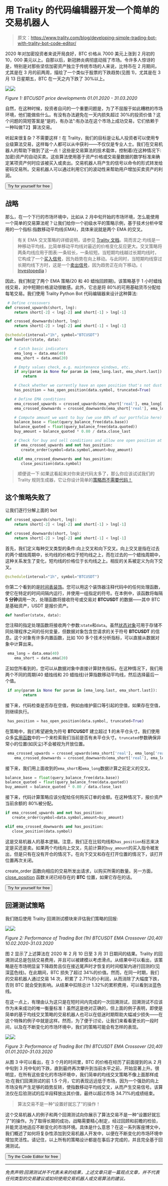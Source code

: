 # 用 Trality 的代码编辑器开发一个简单的交易机器人

> 原文：<https://www.trality.com/blog/developing-simple-trading-bot-with-trality-bot-code-editor/>

2020 年对加密投资者来说开局良好，BTC 价格从 7000 美元上涨到 2 月初的 10，000 美元以上。自那以后，新冠肺炎病彻底动摇了市场。令许多人惊讶的是，特别是对那些坚信加密资产独立于传统市场的人来说，比特币在 2 月期间，尤其是在 3 月的前两周，描绘了一个类似于股票的下跌趋势(见图 1)，尤其是在 3 月 13 日星期五，BTC 在一天之内下跌了 30%以上。

![](img/95d676ed639b9887e95a27160e69dc5f.png)![](img/54589d861d46abdcc3f38603a0eafb07.png)



*Figure 1: BTCUSDT price developments 01.01.2020 - 31.03.2020*



自然，在这种时候，投资者自问的一个重要问题是，为了不屈服于如此糟糕的市场环境，他们能做些什么。有没有办法避免在一天内损失超过 30%的投资价值？这个问题的简短答案是“是的，有办法”:有办法在这个市场上成功交易，它们依赖于一种叫做T2】算法交易。

听起来很复杂？不需要这样！在 Trality，我们的目标是让私人投资者可以使用专业级算法交易，这样每个人都可以从中获利——不仅仅是专业人士。我们在交易机器人的帮助下做到了这一点！这些是交易算法的技术载体，控制着(在这种情况下:加密)资产的自动买卖。这些算法使用基于资产价格或交易量数据的数学标准来确定某项资产何时应该被买入或卖出。交易机器人将产生的信号以命令的形式转发给密码交易所。交易机器人可以通过利用它们的波动性来帮助用户增加买卖资产的利润。

<button type="button" class="chakra-button css-1hnfsz">Try for yourself for free</button>

## 战略

那么，在一个下行的市场环境中，比如从 2 月中旬开始的市场环境，怎么能使用一个简单的交易算法呢？让我们给你一个初级水平的策略示例，基于技术分析中常用的一个指标:指数移动平均线(EMA)，具体来说就是两个 EMA 的交叉。

> 有关 EMA 交叉策略的详细说明，请参见 [Trality 文档](https://docs.trality.com/trality-rule-builder/signal-generation/ma-crossover)。简而言之:均线是一种移动平均线，比简单移动平均线对最近的价格变化反应更大。交叉策略将两条均线应用于图表:一条较长，一条较短。当短期均线越过长期均线时，它构成了一个[买入信号](https://www.investopedia.com/terms/b/buy-signal.asp)，因为趋势在向上移动。与此同时，当短期均线穿过长期均线下方时，这是一个[卖出信号](https://www.investopedia.com/terms/s/sell-signal.asp)，因为趋势正在向下移动。( [Investopedia](https://www.investopedia.com/articles/active-trading/052014/how-use-moving-average-buy-stocks.asp) )

因此，我们制定了两个 EMA 策略(20 和 40 蜡烛回顾期)。该策略基于 1 小时蜡烛线交易，对中短期价格波动很敏感。此外，它总是将 80%的可用基础货币分配给每笔交易。我们使用 Trality Python Bot 代码编辑器来设计这种算法:

```py
 # Define crossovers
def crossed_upwards(short, lng):
    return short[-2] < lng[-2] and short[-1] > lng[-1]

def crossed_downwards(short, lng):
    return short[-2] > lng[-2] and short[-1] < lng[-1]

@schedule(interval="1h", symbol="BTCUSDT")
def handler(state, data):

    # Catch basic indicators
    ema_long = data.ema(40)
    ema_short = data.ema(20)

    # Empty values check, e.g. maintenance windows, etc.
    if any(param is None for param in [ema_long.last, ema_short.last]):
        return

    # Check whether we currently have an open position that's not dust
    has_position = has_open_position(data.symbol, truncated=True)

    # Define EMA conditions
    ema_crossed_upwards = crossed_upwards(ema_short['real'], ema_long['real'])
    ema_crossed_downwards = crossed_downwards(ema_short['real'], ema_long['real'])

    # Compute amount we want to buy (we use 80% of our portfolio here)
    balance_base = float(query_balance_free(data.base))
    balance_quoted = float(query_balance_free(data.quoted))
    buy_amount = balance_quoted * 0.80 / data.close_last

    # Check for buy and sell conditions and allow one open position at a time
    if ema_crossed_upwards and not has_position:
       create_order(symbol=data.symbol,amount=buy_amount)

    elif ema_crossed_downwards and has_position:
       close_position(data.symbol) 
```

> 顺便说一下:如果这看起来对你来说代码太多了，那么你应该试试我们的 Trality 规则生成器，它让你设计简单的[策略而不需要代码！](/blog/building-simple-trading-bot-with-trality-rule-builder/)

## 这个策略失败了

让我们逐行分解上面的 bot

```py
def crossed_upwards(short, lng):
    return short[-2] < lng[-2] and short[-1] > lng[-1]

def crossed_downwards(short, lng):
    return short[-2] > lng[-2] and short[-1] < lng[-1] 
```

首先，我们定义每种交叉类型的条件:向上交叉和向下交叉。向上交叉是指在过去的两个蜡烛周期中，长均线的价格位于短均线之上，而在过去的一个蜡烛周期中，这种关系发生了变化，短均线的价格位于长均线之上。相反的关系被定义为向下交叉。

```py
@schedule(interval="1h", symbol="BTCUSDT")
```

你第二个看到的是[时间表装饰](https://docs.trality.com/trality-code-editor/core-concepts/overview)。您可以用这个装饰器注释代码中的任何处理函数，使它在特定的时间间隔内运行，并使用一组指定的符号。在本例中，该函数将每隔 **5 分钟**调用一次，处理函数将接收符号或交易对 **BTCUSDT** 的数据——其中 BTC 是基础资产，USDT 是报价资产。

```py
def handler(state, data):
```

您注释的指定处理函数将接收两个参数:`state`和`data`。虽然[状态对象](https://docs.trality.com/trality-code-editor/core-concepts/overview-1)可用于存储不同处理程序之间的任何变量，但数据对象包含您请求的关于符号 **BTCUSDT** 的信息。这个对象有许多内置函数，比如 100 多个技术分析指标，可以直接从数据对象中计算出来。

```py
 ema_long = data.ema(40)
    ema_short = data.ema(20)
```

正如您所看到的，您可以从数据对象中直接计算财务指标。在这种情况下，我们用两个不同的周期(40 蜡烛线和 20 蜡烛线)计算指数移动平均线，然后选择最后一个值。

```py
 if any(param is None for param in [ema_long.last, ema_short.last]):
        return
```

接下来，代码检查是否存在空值，例如由维护窗口等引起的空值，如果存在空值，则继续执行。

```py
 has_position = has_open_position(data.symbol, truncated=True)
```

在策略中，我们希望避免为符号 **BTCUSDT** 建立超过 **1** 的未平仓头寸。我们使用众多[实用函数](https://docs.trality.com/trality-code-editor/api-documentation/position/querying)中的一个来检索我们当前是否有未平仓头寸。`truncated`参数确保非常小的位置(如灰尘)不会被视为开放位置。

```py
 ema_crossed_upwards = crossed_upwards(ema_short['real'], ema_long['real'])
    ema_crossed_downwards = crossed_downwards(ema_short['real'], ema_long['real'])
```

接下来，我们用上面收到的`ema_short`和`ema_long`数据计算之前定义的交叉。

```py
balance_base = float(query_balance_free(data.base))
balance_quoted = float(query_balance_free(data.quoted))
buy_amount = balance_quoted * 0.80 / data.close_last
```

接下来，代码计算策略应该分配给任何购买订单的金额。在这种情况下，报价资产当前余额的 80%被分配。

```py
if ema_crossed_upwards and not has_position:
   create_order(symbol=data.symbol,amount=buy_amount)

elif ema_crossed_downwards and has_position:
   close_position(data.symbol)
```

这是交易机器人的基本逻辑。注意，我们正在比较均线和`has_position`标志来决定是买还是卖。如果两个均线向上交叉，先前计算的`buy_amount`的买入指令被发出，但是只有在没有开仓的情况下。在向下交叉和存在打开位置的情况下，该打开位置再次关闭。

create_order 函数向相应的交易所发出请求，以购买所需的数量。另一方面， [close_position](https://docs.trality.com/trality-code-editor/api-documentation/position/adjust#close_position) 函数关闭已经存在的 **BTC** 位置，如果它存在的话。

<button type="button" class="chakra-button css-1hnfsz">Try for yourself for free</button>

## 回溯测试策略

我们随后使用 Trality 回溯测试模块来评估我们策略的回报:

![](img/7c67231ad85ed5762ff6fdfe63cd18c7.png)![](img/fd67063da45f1d5a3fbbd00aaa16dcf0.png)



*Figure 2: Performance of Trading Bot (1h) BTCUSDT EMA Crossover (20,40) 10.02.2020-31.03.2020*



图 2 显示了上述算法在 2020 年 2 月 10 日至 3 月 31 日期间的结果。Trality 的回溯测试总是包括交易费用，并且可以被建模以考虑滑点。从结果中可以看出，该策略是在市场明显呈下降趋势且仅在接近尾声时才恢复的时间框架内进行回测的(见深蓝色线)。在此期间，BTC 损失了超过 34%的价值。然而，在同一时期，我们的交易机器人通过交易 14 次，积累了 2.71%的小利润，从而消除了大幅度下跌，否则 BTC 就会受到影响。从结果中扣除总计 1.32%的累积费用，可以看到淡蓝色线。

在这一点上，有理由认为这只是在短时间内完成的一次回溯测试，回溯测试不应该作为未来成功的唯一衡量标准！虽然这是绝对正确的，但上面的例子表明，即使是简单的基于均线交叉策略的交易机器人也可以在低迷时期帮助大幅减少损失——在这个特殊的例子中就是这样。然而，为了便于讨论，让我们来看看更长的一段时间，以及在不断变化的市场环境中，我们的策略可能会有怎样的表现。

![](img/4a427f71e55078a1a6487887a749cc28.png)![](img/85725cde5e234d408925dcbd53bc98d1.png)



*Figure 3: Performance of Trading Bot (1h) BTCUSDT EMA Crossover (20,40) 01.01.2020-31.03.2020*



从图 3 中可以看出，在 3 个月的时间里，BTC 的价格在经历了前面提到的从 2 月中旬到 3 月中旬的下跌，直到最终再次攀升到当前水平之前，开始显著上升。很明显，在所有这些变化的市场环境中，我们简单的均线交叉策略不像上面那样成功:在我们回溯测试的前 1.5 个月，它的表现远远低于市场，因为一个强劲的向上市场没有产生足够的趋势反转，使指数移动平均线交叉，从而产生交易信号。该算法仅在后验测试的后半段释放出其价值，最终以超过市场 34.71%的成绩结束。

> 算法交易不是一种“设置好就忘了”的操作！

这个交易机器人的例子和两个回溯测试向你展示了算法交易不是一种“设置好就忘了”的操作。为了取得长期的成功，战略需要精心制定，经过回顾和前瞻的检验，并能灵活地适应不断变化的市场环境。具体是什么意思？在这一系列客座博文中，我们概述了如何将复杂性添加到交易机器人开发中，以便在不断变化的市场环境中增加灵活性。请记住，以上所有的策略设计都是在事后才完成的，并且完全基于回溯测试。

<button type="button" class="chakra-button css-1hnfsz">Try the Code Editor for free</button>

* * *

*免责声明:回溯测试并不代表未来的结果，上述文章只是一篇观点文章，并不代表任何类型的交易建议或如何使用交易机器人或交易算法的建议。*